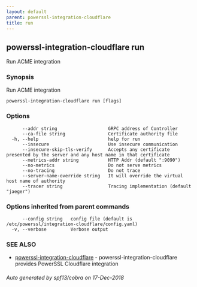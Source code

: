 ```yaml
---
layout: default
parent: powerssl-integration-cloudflare
title: run
---
```

## powerssl-integration-cloudflare run

Run ACME integration

### Synopsis

Run ACME integration

```
powerssl-integration-cloudflare run [flags]
```

### Options

```
      --addr string                   GRPC address of Controller
      --ca-file string                Certificate authority file
  -h, --help                          help for run
      --insecure                      Use insecure communication
      --insecure-skip-tls-verify      Accepts any certificate presented by the server and any host name in that certificate
      --metrics-addr string           HTTP Addr (default ":9090")
      --no-metrics                    Do not serve metrics
      --no-tracing                    Do not trace
      --server-name-override string   It will override the virtual host name of authority
      --tracer string                 Tracing implementation (default "jaeger")
```

### Options inherited from parent commands

```
      --config string   config file (default is /etc/powerssl/integration-cloudflare/config.yaml)
  -v, --verbose         Verbose output
```

### SEE ALSO

* [powerssl-integration-cloudflare](powerssl-integration-cloudflare.md)	 - powerssl-integration-cloudflare provides PowerSSL Cloudflare integration

###### Auto generated by spf13/cobra on 17-Dec-2018
